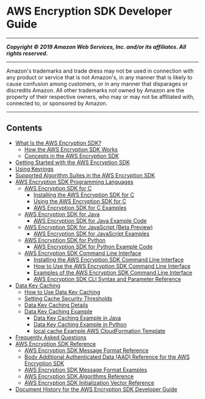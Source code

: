 # AWS Encryption SDK Developer Guide

-----
*****Copyright &copy; 2019 Amazon Web Services, Inc. and/or its affiliates. All rights reserved.*****

-----
Amazon's trademarks and trade dress may not be used in 
     connection with any product or service that is not Amazon's, 
     in any manner that is likely to cause confusion among customers, 
     or in any manner that disparages or discredits Amazon. All other 
     trademarks not owned by Amazon are the property of their respective
     owners, who may or may not be affiliated with, connected to, or 
     sponsored by Amazon.

-----
## Contents
+ [What Is the AWS Encryption SDK?](introduction.md)
   + [How the AWS Encryption SDK Works](how-it-works.md)
   + [Concepts in the AWS Encryption SDK](concepts.md)
+ [Getting Started with the AWS Encryption SDK](getting-started.md)
+ [Using Keyrings](choose-keyring.md)
+ [Supported Algorithm Suites in the AWS Encryption SDK](supported-algorithms.md)
+ [AWS Encryption SDK Programming Languages](programming-languages.md)
   + [AWS Encryption SDK for C](c-language.md)
      + [Installing the AWS Encryption SDK for C](c-language-installation.md)
      + [Using the AWS Encryption SDK for C](c-language-using.md)
      + [AWS Encryption SDK for C Examples](c-examples.md)
   + [AWS Encryption SDK for Java](java.md)
      + [AWS Encryption SDK for Java Example Code](java-example-code.md)
   + [AWS Encryption SDK for JavaScript (Beta Preview)](javascript.md)
      + [AWS Encryption SDK for JavaScript Examples](js-examples.md)
   + [AWS Encryption SDK for Python](python.md)
      + [AWS Encryption SDK for Python Example Code](python-example-code.md)
   + [AWS Encryption SDK Command Line Interface](crypto-cli.md)
      + [Installing the AWS Encryption SDK Command Line Interface](crypto-cli-install.md)
      + [How to Use the AWS Encryption SDK Command Line Interface](crypto-cli-how-to.md)
      + [Examples of the AWS Encryption SDK Command Line Interface](crypto-cli-examples.md)
      + [AWS Encryption SDK CLI Syntax and Parameter Reference](crypto-cli-reference.md)
+ [Data Key Caching](data-key-caching.md)
   + [How to Use Data Key Caching](implement-caching.md)
   + [Setting Cache Security Thresholds](thresholds.md)
   + [Data Key Caching Details](data-caching-details.md)
   + [Data Key Caching Example](sample-cache-example.md)
      + [Data Key Caching Example in Java](sample-cache-example-java.md)
      + [Data Key Caching Example in Python](sample-cache-example-python.md)
      + [local cache Example AWS CloudFormation Template](sample-cache-example-cloudformation.md)
+ [Frequently Asked Questions](faq.md)
+ [AWS Encryption SDK Reference](reference.md)
   + [AWS Encryption SDK Message Format Reference](message-format.md)
   + [Body Additional Authenticated Data (AAD) Reference for the AWS Encryption SDK](body-aad-reference.md)
   + [AWS Encryption SDK Message Format Examples](message-format-examples.md)
   + [AWS Encryption SDK Algorithms Reference](algorithms-reference.md)
   + [AWS Encryption SDK Initialization Vector Reference](IV-reference.md)
+ [Document History for the AWS Encryption SDK Developer Guide](document-history.md)